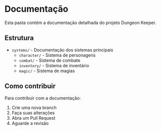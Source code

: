 # Documentação

Esta pasta contém a documentação detalhada do projeto Dungeon Keeper.

## Estrutura

- `systems/` - Documentação dos sistemas principais
  - `character/` - Sistema de personagens
  - `combat/` - Sistema de combate
  - `inventory/` - Sistema de inventário
  - `magic/` - Sistema de magias

## Como contribuir

Para contribuir com a documentação:

1. Crie uma nova branch
2. Faça suas alterações
3. Abra um Pull Request
4. Aguarde a revisão